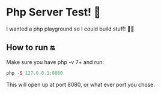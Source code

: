# Php Server Test! 🐴

I wanted a php playground so I could build stuff! 🏋🏻‍

## How to run 🔛

Make sure you have php -v 7+ and run:

```php
php -S 127.0.0.1:8080
```

This will open up at port 8080, or what ever port you chose.
